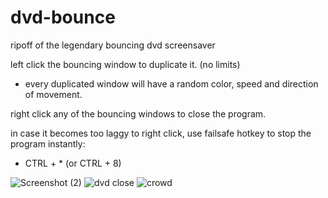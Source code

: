 # dvd-bounce
ripoff of the legendary bouncing dvd screensaver

left click the bouncing window to duplicate it. (no limits)
- every duplicated window will have a random color, speed and direction of movement.

right click any of the bouncing windows to close the program.

in case it becomes too laggy to right click, use failsafe hotkey to stop the program instantly:
- CTRL + * (or CTRL + 8)

![Screenshot (2)](https://user-images.githubusercontent.com/68178267/160447288-bb5d5875-813c-4c48-af3f-2a748326c9d6.png)
![dvd close](https://user-images.githubusercontent.com/68178267/160447246-890d342f-39d6-479d-9713-7ca04632cc18.png)
![crowd](https://user-images.githubusercontent.com/68178267/160447280-aebe3e86-fce8-4ad1-9808-796d0b58f07a.png)
